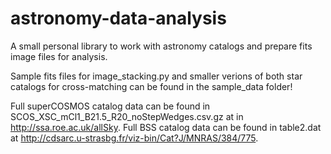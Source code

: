 # astronomy-data-analysis
A small personal library to work with astronomy catalogs and prepare fits image files for analysis.

Sample fits files for image_stacking.py and smaller verions of both star catalogs for cross-matching can be found in the sample_data folder!

Full superCOSMOS catalog data can be found in SCOS_XSC_mCl1_B21.5_R20_noStepWedges.csv.gz at in http://ssa.roe.ac.uk/allSky.
Full BSS catalog data can be found in table2.dat at http://cdsarc.u-strasbg.fr/viz-bin/Cat?J/MNRAS/384/775.